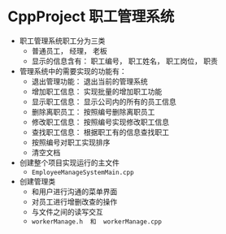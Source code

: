 # CppProject 职工管理系统

* 职工管理系统职工分为三类
  * 普通员工， 经理， 老板
  * 显示的信息含有： 职工编号， 职工姓名， 职工岗位， 职责
* 管理系统中的需要实现的功能有：
  * 退出管理功能： 退出当前的管理系统
  * 增加职工信息： 实现批量的增加职工功能
  * 显示职工信息： 显示公司内的所有的员工信息
  * 删除离职员工： 按照编号删除离职员工
  * 修改职工信息： 按照编号实现修改职工信息
  * 查找职工信息： 根据职工有的信息查找职工
  * 按照编号对职工实现排序
  * 清空文档
* 创建整个项目实现运行的主文件
  * `EmployeeManageSystemMain.cpp`
* 创建管理类
  * 和用户进行沟通的菜单界面
  * 对员工进行增删改查的操作
  * 与文件之间的读写交互
  * `workerManage.h  和  workerManage.cpp`